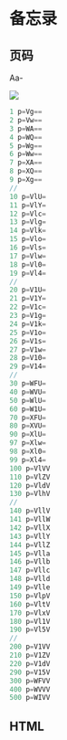 # 备忘录

## 页码

Aa-

![](https://mgear-image.oss-cn-shanghai.aliyuncs.com/image/other/cmd_jdx8XLayRc.png)

```js
1 p=Vg==
2 p=Vw==
3 p=WA==
4 p=WQ==
5 p=Wg==
6 p=Ww==
7 p=XA==
8 p=XQ==
9 p=Xg==
// 
10 p=VlU=
11 p=VlY=
12 p=Vlc=
13 p=Vlg=
14 p=Vlk=
15 p=Vlo=
16 p=Vls=
17 p=Vlw=
18 p=Vl0=
19 p=Vl4=
// 
20 p=V1U=
21 p=V1Y=
22 p=V1c=
23 p=V1g=
24 p=V1k=
25 p=V1o=
26 p=V1s=
27 p=V1w=
28 p=V10=
29 p=V14=
// 
30 p=WFU=
40 p=WVU=
50 p=WlU=
60 p=W1U=
70 p=XFU=
80 p=XVU=
90 p=XlU=
97 p=Xlw=
98 p=Xl0=
99 p=Xl4=
100 p=VlVV
110 p=VlZV
120 p=VldV
130 p=VlhV
// 
140 p=VllV
141 p=VllW
142 p=VllX
143 p=VllY
144 p=VllZ
145 p=Vlla
146 p=Vllb
147 p=Vllc
148 p=Vlld
149 p=Vlle
150 p=VlpV
160 p=VltV
170 p=VlxV
180 p=Vl1V
190 p=Vl5V
// 
200 p=V1VV
210 p=V1ZV
220 p=V1dV
290 p=V15V
300 p=WFVV
400 p=WVVV
500 p=WIVV
```

## HTML

```html

```